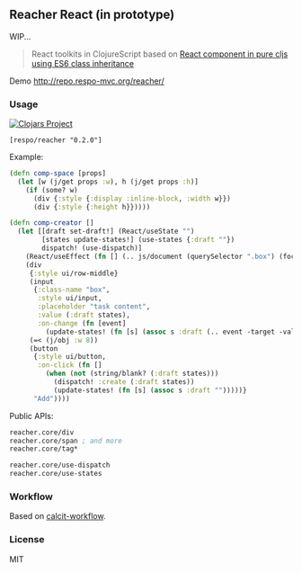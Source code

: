 
Reacher React (in prototype)
----

WIP...

> React toolkits in ClojureScript based on [React component in pure cljs using ES6 class inheritance](https://gist.github.com/pesterhazy/39c84224972890665b6bec3addafdf5a)

Demo http://repo.respo-mvc.org/reacher/

### Usage

[![Clojars Project](https://img.shields.io/clojars/v/respo/reacher.svg)](https://clojars.org/respo/reacher)

```edn
[respo/reacher "0.2.0"]
```

Example:

```clojure
(defn comp-space [props]
  (let [w (j/get props :w), h (j/get props :h)]
    (if (some? w)
      (div {:style {:display :inline-block, :width w}})
      (div {:style {:height h}}))))

(defn comp-creator []
  (let [[draft set-draft!] (React/useState "")
        [states update-states!] (use-states {:draft ""})
        dispatch! (use-dispatch)]
    (React/useEffect (fn [] (.. js/document (querySelector ".box") (focus))) (array))
    (div
     {:style ui/row-middle}
     (input
      {:class-name "box",
       :style ui/input,
       :placeholder "task content",
       :value (:draft states),
       :on-change (fn [event]
         (update-states! (fn [s] (assoc s :draft (.. event -target -value)))))})
     (=< (j/obj :w 8))
     (button
      {:style ui/button,
       :on-click (fn []
         (when (not (string/blank? (:draft states)))
           (dispatch! :create (:draft states))
           (update-states! (fn [s] (assoc s :draft "")))))}
      "Add"))))
```

Public APIs:

```clojure
reacher.core/div
reacher.core/span ; and more
reacher.core/tag*

reacher.core/use-dispatch
reacher.core/use-states
```

### Workflow

Based on [calcit-workflow](https://github.com/mvc-works/calcit-workflow).

### License

MIT
